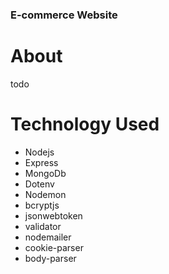 ### E-commerce Website 

# About
todo

# Technology Used
* Nodejs
* Express
* MongoDb
* Dotenv
* Nodemon
* bcryptjs 
* jsonwebtoken 
* validator 
* nodemailer 
* cookie-parser 
* body-parser